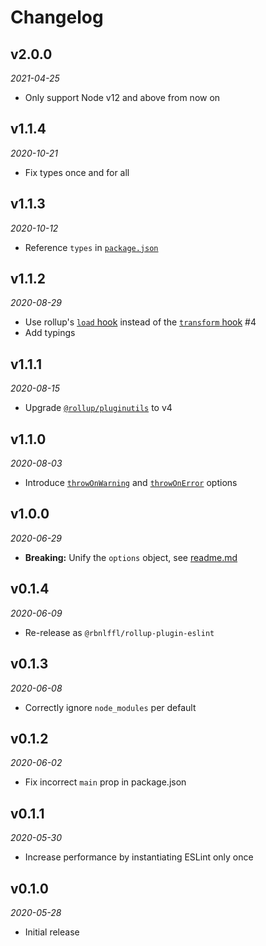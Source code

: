 # Changelog

## v2.0.0
_2021-04-25_

- Only support Node v12 and above from now on
## v1.1.4
_2020-10-21_

- Fix types once and for all

## v1.1.3
_2020-10-12_

- Reference `types` in [`package.json`](package.json)

## v1.1.2
_2020-08-29_

- Use rollup's [`load` hook](https://rollupjs.org/guide/en/#load) instead of the [`transform` hook](https://rollupjs.org/guide/en/#transform) #4
- Add typings

## v1.1.1
_2020-08-15_

- Upgrade [`@rollup/pluginutils`](https://github.com/rollup/plugins/blob/master/packages/pluginutils/CHANGELOG.md) to v4

## v1.1.0
_2020-08-03_

- Introduce [`throwOnWarning`](readme.md#throwOnWarning) and [`throwOnError`](readme.md#throwOnError) options

## v1.0.0
_2020-06-29_

- **Breaking:** Unify the `options` object, see [readme.md](readme.md#config)

## v0.1.4
_2020-06-09_

- Re-release as `@rbnlffl/rollup-plugin-eslint`

## v0.1.3
_2020-06-08_

- Correctly ignore `node_modules` per default

## v0.1.2
_2020-06-02_

- Fix incorrect `main` prop in package.json

## v0.1.1
_2020-05-30_

- Increase performance by instantiating ESLint only once

## v0.1.0
_2020-05-28_

- Initial release
